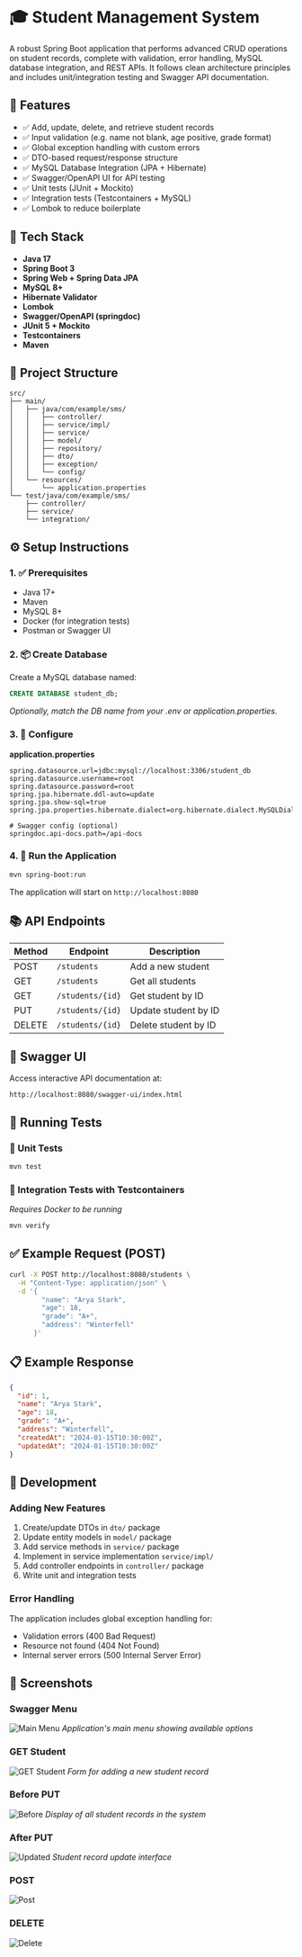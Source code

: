 # 🎓 Student Management System

A robust Spring Boot application that performs advanced CRUD operations on student records, complete with validation, error handling, MySQL database integration, and REST APIs. It follows clean architecture principles and includes unit/integration testing and Swagger API documentation.

## 🚀 Features

- ✅ Add, update, delete, and retrieve student records
- ✅ Input validation (e.g. name not blank, age positive, grade format)
- ✅ Global exception handling with custom errors
- ✅ DTO-based request/response structure
- ✅ MySQL Database Integration (JPA + Hibernate)
- ✅ Swagger/OpenAPI UI for API testing
- ✅ Unit tests (JUnit + Mockito)
- ✅ Integration tests (Testcontainers + MySQL)
- ✅ Lombok to reduce boilerplate

## 🧱 Tech Stack

- **Java 17**
- **Spring Boot 3**
- **Spring Web + Spring Data JPA**
- **MySQL 8+**
- **Hibernate Validator**
- **Lombok**
- **Swagger/OpenAPI (springdoc)**
- **JUnit 5 + Mockito**
- **Testcontainers**
- **Maven**

## 📁 Project Structure

```
src/
├── main/
│   ├── java/com/example/sms/
│   │   ├── controller/
│   │   ├── service/impl/
│   │   ├── service/
│   │   ├── model/
│   │   ├── repository/
│   │   ├── dto/
│   │   ├── exception/
│   │   └── config/
│   └── resources/
│       └── application.properties
└── test/java/com/example/sms/
    ├── controller/
    ├── service/
    └── integration/
```

## ⚙️ Setup Instructions

### 1. ✅ Prerequisites

- Java 17+
- Maven
- MySQL 8+
- Docker (for integration tests)
- Postman or Swagger UI

### 2. 📦 Create Database

Create a MySQL database named:

```sql
CREATE DATABASE student_db;
```

*Optionally, match the DB name from your .env or application.properties.*

### 3. 🧪 Configure

**application.properties**

```properties
spring.datasource.url=jdbc:mysql://localhost:3306/student_db
spring.datasource.username=root
spring.datasource.password=root
spring.jpa.hibernate.ddl-auto=update
spring.jpa.show-sql=true
spring.jpa.properties.hibernate.dialect=org.hibernate.dialect.MySQLDialect

# Swagger config (optional)
springdoc.api-docs.path=/api-docs
```

### 4. 🚀 Run the Application

```bash
mvn spring-boot:run
```

The application will start on `http://localhost:8080`

## 📚 API Endpoints

| **Method** | **Endpoint** | **Description** |
|------------|--------------|-----------------|
| POST | `/students` | Add a new student |
| GET | `/students` | Get all students |
| GET | `/students/{id}` | Get student by ID |
| PUT | `/students/{id}` | Update student by ID |
| DELETE | `/students/{id}` | Delete student by ID |

## 📘 Swagger UI

Access interactive API documentation at:

```
http://localhost:8080/swagger-ui/index.html
```

## 🧪 Running Tests

### 🧪 Unit Tests

```bash
mvn test
```

### 🧪 Integration Tests with Testcontainers

*Requires Docker to be running*

```bash
mvn verify
```

## ✅ Example Request (POST)

```bash
curl -X POST http://localhost:8080/students \
  -H "Content-Type: application/json" \
  -d '{
        "name": "Arya Stark",
        "age": 18,
        "grade": "A+",
        "address": "Winterfell"
      }'
```

## 📋 Example Response

```json
{
  "id": 1,
  "name": "Arya Stark",
  "age": 18,
  "grade": "A+",
  "address": "Winterfell",
  "createdAt": "2024-01-15T10:30:00Z",
  "updatedAt": "2024-01-15T10:30:00Z"
}
```

## 🔧 Development

### Adding New Features

1. Create/update DTOs in `dto/` package
2. Update entity models in `model/` package
3. Add service methods in `service/` package
4. Implement in service implementation `service/impl/`
5. Add controller endpoints in `controller/` package
6. Write unit and integration tests

### Error Handling

The application includes global exception handling for:
- Validation errors (400 Bad Request)
- Resource not found (404 Not Found)
- Internal server errors (500 Internal Server Error)

## 📸 Screenshots

### Swagger Menu
![Main Menu](https://github.com/Omsaib07/JeevLIfeWorks/blob/main/week4/StudentManagementSystem/Screenshots/MainMenu.png?raw=true)
*Application's main menu showing available options*

### GET Student
![GET Student](https://github.com/Omsaib07/JeevLIfeWorks/blob/main/week4/StudentManagementSystem/Screenshots/AddStudent.png?raw=true)
*Form for adding a new student record*

### Before PUT
![Before](https://github.com/Omsaib07/JeevLIfeWorks/blob/main/week4/StudentManagementSystem/Screenshots/ViewAllStudents.png?raw=true)
*Display of all student records in the system*

### After PUT
![Updated](https://github.com/Omsaib07/JeevLIfeWorks/blob/main/week4/StudentManagementSystem/Screenshots/UpdateStudent.png?raw=true)
*Student record update interface*

### POST
![Post](https://github.com/Omsaib07/JeevLIfeWorks/blob/main/week4/StudentManagementSystem/Screenshots/CSVExport.png?raw=true)

### DELETE
![Delete](https://github.com/Omsaib07/JeevLIfeWorks/blob/main/week4/StudentManagementSystem/Screenshots/JunitTest.png?raw=true)